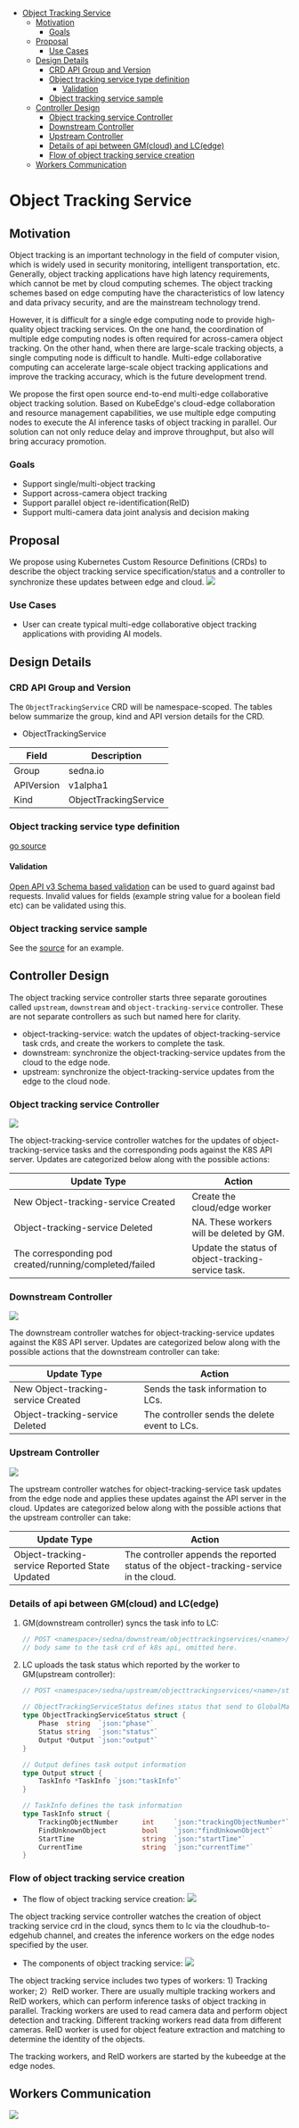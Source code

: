 - [Object Tracking Service](#object-tracking-service)
  - [Motivation](#motivation)
    - [Goals](#goals)
  - [Proposal](#proposal)
    - [Use Cases](#use-cases)
  - [Design Details](#design-details)
    - [CRD API Group and Version](#crd-api-group-and-version)
    - [Object tracking service type definition](#object-tracking-service-type-definition)
      - [Validation](#validation)
    - [Object tracking service sample](#object-tracking-service-sample)
  - [Controller Design](#controller-design)
    - [Object tracking service Controller](#object-tracking-service-controller)
    - [Downstream Controller](#downstream-controller)
    - [Upstream Controller](#upstream-controller)
    - [Details of api between GM(cloud) and LC(edge)](#details-of-api-between-gmcloud-and-lcedge)
    - [Flow of object tracking service creation](#flow-of-object-tracking-service-creation)
  - [Workers Communication](#workers-communication)
  
# Object Tracking Service
## Motivation
Object tracking is an important technology in the field of computer vision, which is widely used in security monitoring, intelligent transportation, etc. Generally, object tracking applications have high latency requirements, which cannot be met by cloud computing schemes. The object tracking schemes based on edge computing have the characteristics of low latency and data privacy security, and are the mainstream technology trend. 

However, it is difficult for a single edge computing node to provide high-quality object tracking services. On the one hand, the coordination of multiple edge computing nodes is often required for across-camera object tracking. On the other hand, when there are large-scale tracking objects, a single computing node is difficult to handle. Multi-edge collaborative computing can accelerate large-scale object tracking applications and improve the tracking accuracy, which is the future development trend. 

We propose the first open source end-to-end multi-edge collaborative object tracking solution. Based on KubeEdge's cloud-edge collaboration and resource management capabilities, we use multiple edge computing nodes to execute the AI inference tasks of object tracking in parallel. Our solution can not only reduce delay and improve throughput, but also will bring accuracy promotion.
### Goals
* Support single/multi-object tracking
* Support across-camera object tracking
* Support parallel object re-identification(ReID)
* Support multi-camera data joint analysis and decision making


## Proposal
We propose using Kubernetes Custom Resource Definitions (CRDs) to describe the object tracking service specification/status and a controller to synchronize these updates between edge and cloud.
![](./images/object-tracking-service-crd.png)

### Use Cases

* User can create typical multi-edge collaborative object tracking applications with providing AI models.

## Design Details
### CRD API Group and Version
The `ObjectTrackingService` CRD will be namespace-scoped.
The tables below summarize the group, kind and API version details for the CRD.

* ObjectTrackingService

| Field                 | Description             |
|-----------------------|-------------------------|
|Group                  | sedna.io     |
|APIVersion             | v1alpha1                |
|Kind                   | ObjectTrackingService   |


### Object tracking service type definition

[go source](/pkg/apis/sedna/v1alpha1/objecttrackingservice_types.go)

#### Validation
[Open API v3 Schema based validation](https://kubernetes.io/docs/tasks/access-kubernetes-api/custom-resources/custom-resource-definitions/#validation) can be used to guard against bad requests.
Invalid values for fields (example string value for a boolean field etc) can be validated using this.

### Object tracking service sample
See the [source](/build/crd-samples/sedna/objecttrackingservice_v1alpha1.yaml) for an example.

## Controller Design
The object tracking service controller starts three separate goroutines called `upstream`, `downstream` and `object-tracking-service` controller. These are not separate controllers as such but named here for clarity.
- object-tracking-service: watch the updates of object-tracking-service task crds, and create the workers to complete the task.
- downstream: synchronize the object-tracking-service updates from the cloud to the edge node.
- upstream: synchronize the object-tracking-service updates from the edge to the cloud node.

### Object tracking service Controller
![](./images/object-tracking-controller.png)

The object-tracking-service controller watches for the updates of object-tracking-service tasks and the corresponding pods against the K8S API server.
Updates are categorized below along with the possible actions:

| Update Type                    | Action                                       |
|-------------------------------|---------------------------------------------- |
|New Object-tracking-service Created             |Create the cloud/edge worker|
|Object-tracking-service Deleted                 | NA. These workers will be deleted by GM.|
|The corresponding pod created/running/completed/failed                 | Update the status of object-tracking-service task.|


### Downstream Controller
![](./images/object-tracking-downstream-controller.png)

The downstream controller watches for object-tracking-service updates against the K8S API server.
Updates are categorized below along with the possible actions that the downstream controller can take:

| Update Type                    | Action                                       |
|-------------------------------|---------------------------------------------- |
|New Object-tracking-service Created             |Sends the task information to LCs.|
|Object-tracking-service Deleted                 | The controller sends the delete event to LCs.|

### Upstream Controller
![](./images/object-tracking-upstream-controller.png)

The upstream controller watches for object-tracking-service task updates from the edge node and applies these updates against the API server in the cloud.
Updates are categorized below along with the possible actions that the upstream controller can take:

| Update Type                        | Action                                        |
|-------------------------------     |---------------------------------------------- |
|Object-tracking-service Reported State Updated    |  The controller appends the reported status of the object-tracking-service in the cloud. |


### Details of api between GM(cloud) and LC(edge)
1. GM(downstream controller) syncs the task info to LC:
    ```go
    // POST <namespace>/sedna/downstream/objecttrackingservices/<name>/insert
    // body same to the task crd of k8s api, omitted here.
    ```

1. LC uploads the task status which reported by the worker to GM(upstream controller):
    ```go
    // POST <namespace>/sedna/upstream/objecttrackingservices/<name>/status
       
    // ObjectTrackingServiceStatus defines status that send to GlobalManager
    type ObjectTrackingServiceStatus struct {
        Phase  string  `json:"phase"`
        Status string  `json:"status"`
        Output *Output `json:"output"`
    }
    
    // Output defines task output information
    type Output struct {
        TaskInfo *TaskInfo `json:"taskInfo"`
    }
    
    // TaskInfo defines the task information
    type TaskInfo struct {
        TrackingObjectNumber      int     `json:"trackingObjectNumber"`
        FindUnknownObject         bool    `json:"findUnkownObject"`
        StartTime                 string  `json:"startTime"`
        CurrentTime               string  `json:"currentTime"`
    }

    ```

### Flow of object tracking service creation
- The flow of object tracking service creation:
![](./images/object-tracking-flow-creation.png)

The object tracking service controller watches the creation of object tracking service crd in the cloud, syncs them to lc via the cloudhub-to-edgehub channel, and creates the inference workers on the edge nodes specified by the user.

- The components of object tracking service:
![](./images/object-tracking-components.png)

The object tracking service includes two types of workers: 1) Tracking worker; 2）ReID worker. There are usually multiple tracking workers and ReID workers, which can perform inference tasks of object tracking in parallel. Tracking workers are used to read camera data and perform object detection and tracking. Different tracking workers read data from different cameras. ReID worker is used for object feature extraction and matching to determine the identity of the objects.

The tracking workers, and ReID workers are started by the kubeedge at the edge nodes.
## Workers Communication
![](./images/object-tracking-worker-communication.png)
